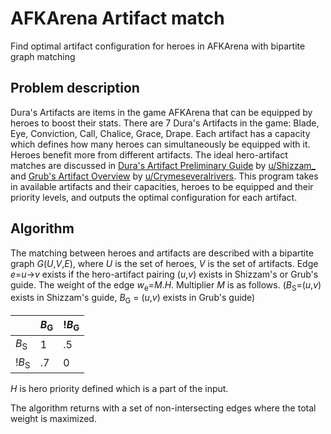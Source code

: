 # AFKArena Artifact match
Find optimal artifact configuration for heroes in AFKArena with bipartite graph matching

## Problem description

Dura's Artifacts are items in the game AFKArena that can be equipped by heroes to boost their stats. There are 7 Dura's Artifacts in the game: Blade, Eye, Conviction, Call, Chalice, Grace, Drape. Each artifact has a capacity which defines how many heroes can simultaneously be equipped with it. Heroes benefit more from different artifacts. The ideal hero-artifact matches are discussed in [Dura's Artifact Preliminary Guide](https://www.reddit.com/r/afkarena/comments/iu1dku/duras_artifact_preliminary_guide/) by [u/Shizzam_](https://www.reddit.com/user/Shizzam_) and [Grub's Artifact Overview](https://www.reddit.com/r/afkarena/comments/im0n3h/grubs_artifact_overview/) by [u/Crymeseveralrivers](https://www.reddit.com/user/Crymeseveralrivers). This program takes in available artifacts and their capacities, heroes to be equipped and their priority levels, and outputs the optimal configuration for each artifact.

## Algorithm

The matching between heroes and artifacts are described with a bipartite graph *G*(*U*,*V*,*E*), where *U* is the set of heroes, *V* is the set of artifacts. Edge *e*=*u*→*v* exists if the hero-artifact pairing (*u*,*v*) exists in Shizzam's or Grub's guide. The weight of the edge *w*<sub>e</sub>=*M*.*H*. Multiplier *M* is as follows. (*B*<sub>S</sub>=(*u*,*v*) exists in Shizzam's guide, *B*<sub>G</sub> = (*u*,*v*) exists in Grub's guide)

||*B*<sub>G</sub>|!*B*<sub>G</sub>|
|-|-|-|
|*B*<sub>S</sub>|1|.5|
|!*B*<sub>S</sub>|.7|0|

*H* is hero priority defined which is a part of the input.

The algorithm returns with a set of non-intersecting edges where the total weight is maximized.
